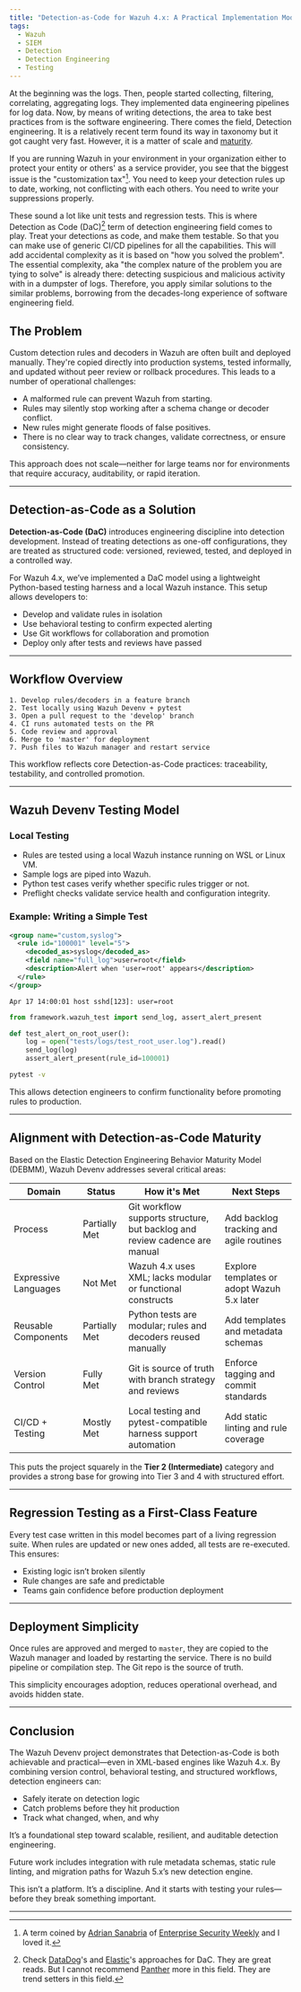 ```yaml
---
title: "Detection-as-Code for Wazuh 4.x: A Practical Implementation Model"
tags:
  - Wazuh
  - SIEM
  - Detection
  - Detection Engineering
  - Testing
---
```


At the beginning was the logs. Then, people started collecting, filtering, correlating, aggregating logs. They implemented data engineering pipelines for log data. Now, by means of writing detections, the area to take best practices from is the software engineering. There comes the field, Detection engineering. It is a relatively recent term found its way in taxonomy but it got caught very fast. However, it is a matter of scale and [maturity](https://www.elastic.co/security-labs/elastic-releases-debmm).

If you are running Wazuh in your environment in your organization either to protect your entity or others' as a service provider, you see that the biggest issue is the "customization tax"[^1]. You need to keep your detection rules up to date, working, not conflicting with each others. You need to write your suppressions properly.

These sound a lot like unit tests and regression tests. This is where Detection as Code (DaC)[^2] term of detection engineering field comes to play. Treat your detections as code, and make them testable. So that you can make use of generic CI/CD pipelines for all the capabilities. This will add accidental complexity as it is based on "how you solved the problem". The essential complexity, aka "the complex nature of the problem you are tying to solve" is already there: detecting suspicious and malicious activity with in a dumpster of logs. Therefore, you apply similar solutions to the similar problems, borrowing from the decades-long experience of software engineering field.

## The Problem

Custom detection rules and decoders in Wazuh are often built and deployed manually. They're copied directly into production systems, tested informally, and updated without peer review or rollback procedures. This leads to a number of operational challenges:

- A malformed rule can prevent Wazuh from starting.
- Rules may silently stop working after a schema change or decoder conflict.
- New rules might generate floods of false positives.
- There is no clear way to track changes, validate correctness, or ensure consistency.

This approach does not scale—neither for large teams nor for environments that require accuracy, auditability, or rapid iteration.

---

## Detection-as-Code as a Solution

**Detection-as-Code (DaC)** introduces engineering discipline into detection development. Instead of treating detections as one-off configurations, they are treated as structured code: versioned, reviewed, tested, and deployed in a controlled way.

For Wazuh 4.x, we’ve implemented a DaC model using a lightweight Python-based testing harness and a local Wazuh instance. This setup allows developers to:

- Develop and validate rules in isolation
- Use behavioral testing to confirm expected alerting
- Use Git workflows for collaboration and promotion
- Deploy only after tests and reviews have passed

---

## Workflow Overview

```text
1. Develop rules/decoders in a feature branch
2. Test locally using Wazuh Devenv + pytest
3. Open a pull request to the 'develop' branch
4. CI runs automated tests on the PR
5. Code review and approval
6. Merge to 'master' for deployment
7. Push files to Wazuh manager and restart service
```

This workflow reflects core Detection-as-Code practices: traceability, testability, and controlled promotion.

---

## Wazuh Devenv Testing Model

### Local Testing

- Rules are tested using a local Wazuh instance running on WSL or Linux VM.
- Sample logs are piped into Wazuh.
- Python test cases verify whether specific rules trigger or not.
- Preflight checks validate service health and configuration integrity.

### Example: Writing a Simple Test

```xml
<group name="custom,syslog">
  <rule id="100001" level="5">
    <decoded_as>syslog</decoded_as>
    <field name="full_log">user=root</field>
    <description>Alert when 'user=root' appears</description>
  </rule>
</group>
```

```text
Apr 17 14:00:01 host sshd[123]: user=root
```

```python
from framework.wazuh_test import send_log, assert_alert_present

def test_alert_on_root_user():
    log = open("tests/logs/test_root_user.log").read()
    send_log(log)
    assert_alert_present(rule_id=100001)
```

```bash
pytest -v
```

This allows detection engineers to confirm functionality before promoting rules to production.

---

## Alignment with Detection-as-Code Maturity

Based on the Elastic Detection Engineering Behavior Maturity Model (DEBMM), Wazuh Devenv addresses several critical areas:

| Domain                 | Status         | How it's Met                                                                 | Next Steps                                 |
|------------------------|----------------|------------------------------------------------------------------------------|--------------------------------------------|
| Process                | Partially Met  | Git workflow supports structure, but backlog and review cadence are manual | Add backlog tracking and agile routines    |
| Expressive Languages   | Not Met        | Wazuh 4.x uses XML; lacks modular or functional constructs                  | Explore templates or adopt Wazuh 5.x later |
| Reusable Components    | Partially Met  | Python tests are modular; rules and decoders reused manually               | Add templates and metadata schemas         |
| Version Control        | Fully Met      | Git is source of truth with branch strategy and reviews                    | Enforce tagging and commit standards       |
| CI/CD + Testing        | Mostly Met     | Local testing and pytest-compatible harness support automation             | Add static linting and rule coverage       |

This puts the project squarely in the **Tier 2 (Intermediate)** category and provides a strong base for growing into Tier 3 and 4 with structured effort.

---

## Regression Testing as a First-Class Feature

Every test case written in this model becomes part of a living regression suite. When rules are updated or new ones added, all tests are re-executed. This ensures:

- Existing logic isn’t broken silently
- Rule changes are safe and predictable
- Teams gain confidence before production deployment

---

## Deployment Simplicity

Once rules are approved and merged to `master`, they are copied to the Wazuh manager and loaded by restarting the service. There is no build pipeline or compilation step. The Git repo is the source of truth.

This simplicity encourages adoption, reduces operational overhead, and avoids hidden state.

---

## Conclusion

The Wazuh Devenv project demonstrates that Detection-as-Code is both achievable and practical—even in XML-based engines like Wazuh 4.x. By combining version control, behavioral testing, and structured workflows, detection engineers can:

- Safely iterate on detection logic
- Catch problems before they hit production
- Track what changed, when, and why

It’s a foundational step toward scalable, resilient, and auditable detection engineering.

Future work includes integration with rule metadata schemas, static rule linting, and migration paths for Wazuh 5.x’s new detection engine.

This isn’t a platform. It’s a discipline. And it starts with testing your rules—before they break something important.

---

[^1]: A term coined by [Adrian Sanabria](https://x.com/sawaba) of [Enterprise Security Weekly](https://www.youtube.com/@SecurityWeekly) and I loved it.
[^2]: Check [DataDog](https://www.datadoghq.com/blog/datadog-detection-as-code/)'s and [Elastic](https://www.elastic.co/blog/detections-as-code-elastic-security)'s approaches for DaC. They are great reads. But I cannot recommend [Panther](https://panther.com/blog/modernize-detection-engineering-with-detection-as-code) more in this field. They are trend setters in this field.
